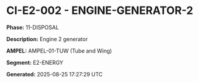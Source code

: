 # CI-E2-002 - ENGINE-GENERATOR-2

**Phase:** 11-DISPOSAL

**Description:** Engine 2 generator

**AMPEL:** AMPEL-01-TUW (Tube and Wing)

**Segment:** E2-ENERGY

**Generated:** 2025-08-25 17:27:29 UTC
